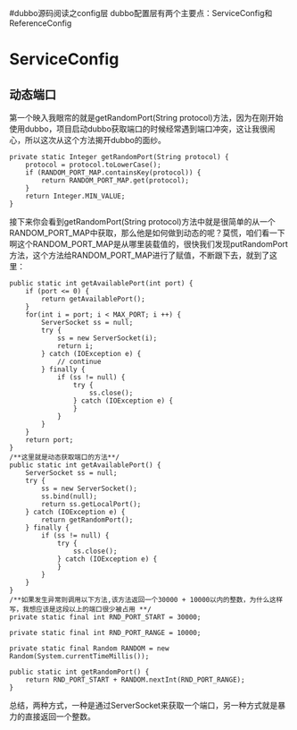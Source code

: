 #dubbo源码阅读之config层
dubbo配置层有两个主要点：ServiceConfig和ReferenceConfig  
# ServiceConfig #
## 动态端口 ##
第一个映入我眼帘的就是getRandomPort(String protocol)方法，因为在刚开始使用dubbo，项目启动dubbo获取端口的时候经常遇到端口冲突，这让我很闹心，所以这次从这个方法揭开dubbo的面纱。
	
	private static Integer getRandomPort(String protocol) {
        protocol = protocol.toLowerCase();
        if (RANDOM_PORT_MAP.containsKey(protocol)) {
            return RANDOM_PORT_MAP.get(protocol);
        }
        return Integer.MIN_VALUE;
    }
接下来你会看到getRandomPort(String protocol)方法中就是很简单的从一个RANDOM_PORT_MAP中获取，那么他是如何做到动态的呢？莫慌，咱们看一下啊这个RANDOM_PORT_MAP是从哪里装载值的，很快我们发现putRandomPort方法，这个方法给RANDOM_PORT_MAP进行了赋值，不断跟下去，就到了这里：   
  
	public static int getAvailablePort(int port) {
    	if (port <= 0) {
    		return getAvailablePort();
    	}
    	for(int i = port; i < MAX_PORT; i ++) {
    		ServerSocket ss = null;
            try {
                ss = new ServerSocket(i);
                return i;
            } catch (IOException e) {
            	// continue
            } finally {
                if (ss != null) {
                    try {
                        ss.close();
                    } catch (IOException e) {
                    }
                }
            }
    	}
    	return port;
    }  
	/**这里就是动态获取端口的方法**/  
	public static int getAvailablePort() {
        ServerSocket ss = null;
        try {
            ss = new ServerSocket();
            ss.bind(null);
            return ss.getLocalPort();
        } catch (IOException e) {
            return getRandomPort();
        } finally {
            if (ss != null) {
                try {
                    ss.close();
                } catch (IOException e) {
                }
            }
        }
    }
	/**如果发生异常则调用以下方法,该方法返回一个30000 + 10000以内的整数，为什么这样写，我想应该是这段以上的端口很少被占用 **/
    private static final int RND_PORT_START = 30000;
    
    private static final int RND_PORT_RANGE = 10000;
    
    private static final Random RANDOM = new Random(System.currentTimeMillis());

	public static int getRandomPort() {
        return RND_PORT_START + RANDOM.nextInt(RND_PORT_RANGE);
    }
总结，两种方式，一种是通过ServerSocket来获取一个端口，另一种方式就是暴力的直接返回一个整数。

